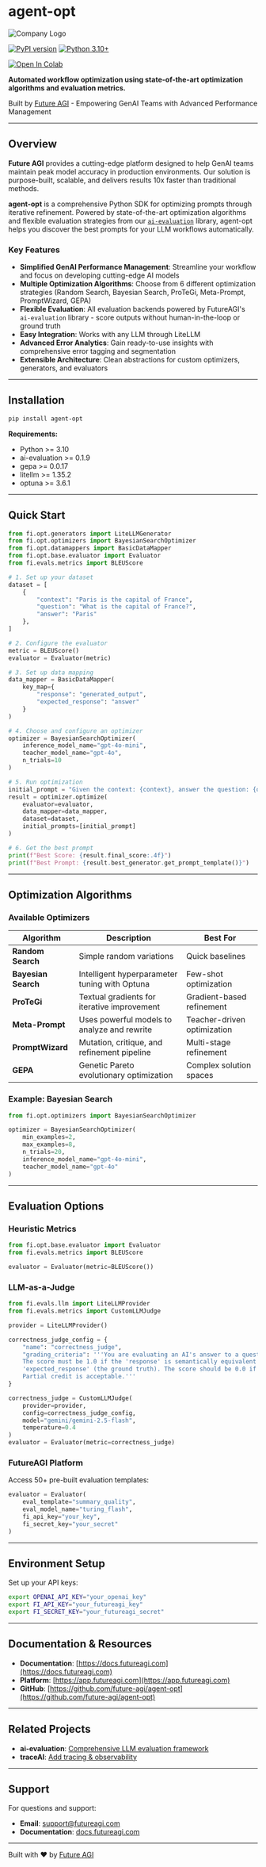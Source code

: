 # agent-opt

![Company Logo](https://fi-content.s3.ap-south-1.amazonaws.com/Logo.png)

[![PyPI version](https://badge.fury.io/py/agent-opt.svg)](https://badge.fury.io/py/agent-opt)
[![Python 3.10+](https://img.shields.io/badge/python-3.10+-blue.svg)](https://www.python.org/downloads/)

[![Open In Colab](https://colab.research.google.com/assets/colab-badge.svg)](https://colab.research.google.com/drive/1XjOUlEwUk-S0nl8dBb16iZHgr-XpXsnp?usp=sharing)

**Automated workflow optimization using state-of-the-art optimization algorithms and evaluation metrics.**

Built by [Future AGI](https://futureagi.com) - Empowering GenAI Teams with Advanced Performance Management

---

## Overview

**Future AGI** provides a cutting-edge platform designed to help GenAI teams maintain peak model accuracy in production environments. Our solution is purpose-built, scalable, and delivers results 10x faster than traditional methods.

**agent-opt** is a comprehensive Python SDK for optimizing prompts through iterative refinement. Powered by state-of-the-art optimization algorithms and flexible evaluation strategies from our [`ai-evaluation`](https://github.com/future-agi/ai-evaluation) library, agent-opt helps you discover the best prompts for your LLM workflows automatically.

### Key Features

- **Simplified GenAI Performance Management**: Streamline your workflow and focus on developing cutting-edge AI models
- **Multiple Optimization Algorithms**: Choose from 6 different optimization strategies (Random Search, Bayesian Search, ProTeGi, Meta-Prompt, PromptWizard, GEPA)
- **Flexible Evaluation**: All evaluation backends powered by FutureAGI's `ai-evaluation` library - score outputs without human-in-the-loop or ground truth
- **Easy Integration**: Works with any LLM through LiteLLM
- **Advanced Error Analytics**: Gain ready-to-use insights with comprehensive error tagging and segmentation
- **Extensible Architecture**: Clean abstractions for custom optimizers, generators, and evaluators

---

## Installation

```bash
pip install agent-opt
```

**Requirements:**

- Python >= 3.10
- ai-evaluation >= 0.1.9
- gepa >= 0.0.17
- litellm >= 1.35.2
- optuna >= 3.6.1

---

## Quick Start

```python
from fi.opt.generators import LiteLLMGenerator
from fi.opt.optimizers import BayesianSearchOptimizer
from fi.opt.datamappers import BasicDataMapper
from fi.opt.base.evaluator import Evaluator
from fi.evals.metrics import BLEUScore

# 1. Set up your dataset
dataset = [
    {
        "context": "Paris is the capital of France",
        "question": "What is the capital of France?",
        "answer": "Paris"
    },
]

# 2. Configure the evaluator
metric = BLEUScore()
evaluator = Evaluator(metric)

# 3. Set up data mapping
data_mapper = BasicDataMapper(
    key_map={
        "response": "generated_output",
        "expected_response": "answer"
    }
)

# 4. Choose and configure an optimizer
optimizer = BayesianSearchOptimizer(
    inference_model_name="gpt-4o-mini",
    teacher_model_name="gpt-4o",
    n_trials=10
)

# 5. Run optimization
initial_prompt = "Given the context: {context}, answer the question: {question}"
result = optimizer.optimize(
    evaluator=evaluator,
    data_mapper=data_mapper,
    dataset=dataset,
    initial_prompts=[initial_prompt]
)

# 6. Get the best prompt
print(f"Best Score: {result.final_score:.4f}")
print(f"Best Prompt: {result.best_generator.get_prompt_template()}")
```

---

## Optimization Algorithms

### Available Optimizers

| Algorithm           | Description                                   | Best For                    |
| ------------------- | --------------------------------------------- | --------------------------- |
| **Random Search**   | Simple random variations                      | Quick baselines             |
| **Bayesian Search** | Intelligent hyperparameter tuning with Optuna | Few-shot optimization       |
| **ProTeGi**         | Textual gradients for iterative improvement   | Gradient-based refinement   |
| **Meta-Prompt**     | Uses powerful models to analyze and rewrite   | Teacher-driven optimization |
| **PromptWizard**    | Mutation, critique, and refinement pipeline   | Multi-stage refinement      |
| **GEPA**            | Genetic Pareto evolutionary optimization      | Complex solution spaces     |

### Example: Bayesian Search

```python
from fi.opt.optimizers import BayesianSearchOptimizer

optimizer = BayesianSearchOptimizer(
    min_examples=2,
    max_examples=8,
    n_trials=20,
    inference_model_name="gpt-4o-mini",
    teacher_model_name="gpt-4o"
)
```

---

## Evaluation Options

### Heuristic Metrics

```python
from fi.opt.base.evaluator import Evaluator
from fi.evals.metrics import BLEUScore

evaluator = Evaluator(metric=BLEUScore())
```

### LLM-as-a-Judge

```python
from fi.evals.llm import LiteLLMProvider
from fi.evals.metrics import CustomLLMJudge

provider = LiteLLMProvider()

correctness_judge_config = {
    "name": "correctness_judge",
    "grading_criteria": '''You are evaluating an AI's answer to a question.
    The score must be 1.0 if the 'response' is semantically equivalent to the
    'expected_response' (the ground truth). The score should be 0.0 if incorrect.
    Partial credit is acceptable.'''
}

correctness_judge = CustomLLMJudge(
    provider=provider,
    config=correctness_judge_config,
    model="gemini/gemini-2.5-flash",
    temperature=0.4
)
evaluator = Evaluator(metric=correctness_judge)
```

### FutureAGI Platform

Access 50+ pre-built evaluation templates:

```python
evaluator = Evaluator(
    eval_template="summary_quality",
    eval_model_name="turing_flash",
    fi_api_key="your_key",
    fi_secret_key="your_secret"
)
```

---

## Environment Setup

Set up your API keys:

```bash
export OPENAI_API_KEY="your_openai_key"
export FI_API_KEY="your_futureagi_key"
export FI_SECRET_KEY="your_futureagi_secret"
```

---

## Documentation & Resources

- **Documentation**: [https://docs.futureagi.com](https://docs.futureagi.com)
- **Platform**: [https://app.futureagi.com](https://app.futureagi.com)
- **GitHub**: [https://github.com/future-agi/agent-opt](https://github.com/future-agi/agent-opt)

---

## Related Projects

- **ai-evaluation**: [Comprehensive LLM evaluation framework](https://github.com/future-agi/ai-evaluation)
- **traceAI**: [Add tracing & observability](https://github.com/future-agi/traceAI)

---

## Support

For questions and support:

- **Email**: support@futureagi.com
- **Documentation**: [docs.futureagi.com](https://docs.futureagi.com)

---

Built with ❤️ by [Future AGI](https://futureagi.com)
